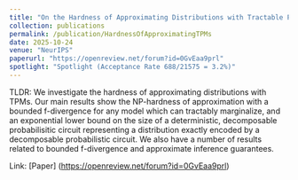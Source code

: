 ```yaml
---
title: "On the Hardness of Approximating Distributions with Tractable Probabilistic Models"
collection: publications
permalink: /publication/HardnessOfApproximatingTPMs
date: 2025-10-24
venue: "NeurIPS"
paperurl: "https://openreview.net/forum?id=0GvEaa9prl"
spotlight: "Spotlight (Acceptance Rate 688/21575 = 3.2%)"
---
```


TLDR: We investigate the hardness of approximating distributions with TPMs. Our main results show
the NP-hardness of approximation with a bounded f-divergence for any model which can tractably marginalize,
and an exponential lower bound on the size of a deterministic, decomposable probabilisitic circuit representing a 
distribution exactly encoded by a decomposable probabilistic circuit. We also have a number of results related to bounded f-divergence
and approximate inference guarantees.

Link: [Paper] (https://openreview.net/forum?id=0GvEaa9prl)
